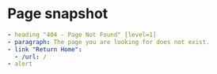 # Page snapshot

```yaml
- heading "404 - Page Not Found" [level=1]
- paragraph: The page you are looking for does not exist.
- link "Return Home":
  - /url: /
- alert
```